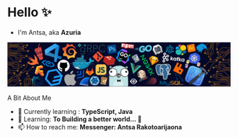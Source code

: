 # Hello ✨
- I'm Antsa, aka **Azuria**

![Header](./src/header_.png)

A Bit About Me
- 🔭 Currently learning : **TypeScript, Java**
- 🌱 Learning: **To Building a better world... 🚀**
- 📫 How to reach me: **Messenger: Antsa Rakotoarijaona**
